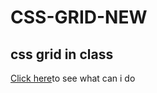 # CSS-GRID-NEW

## css grid in class


<a href="https://muhammetsalihaslan.github.io/CSS-GRID-NEW/" target="_blank">Click here</a>to see what can i do



